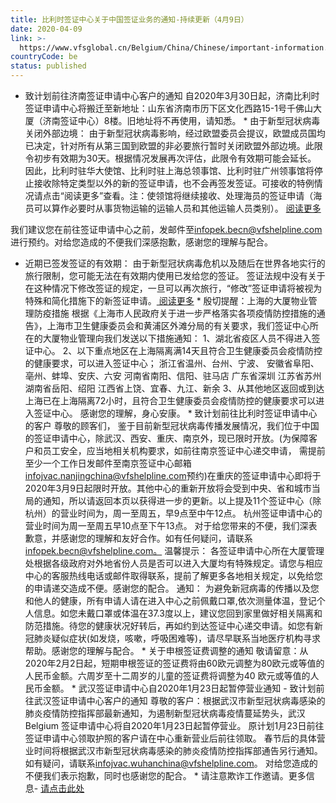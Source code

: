 ```yaml
---
title: 比利时签证中心关于中国签证业务的通知-持续更新（4月9日）
date: 2020-04-09
link: >-
  https://www.vfsglobal.cn/Belgium/China/Chinese/important-information.html
countryCode: be
status: published
---
```

* 致计划前往济南签证申请中心客户的通知 自2020年3月30日起，济南比利时签证申请中心将搬迁至新地址：山东省济南市历下区文化西路15-1号千佛山大厦（济南签证中心）8楼。旧地址将不再使用，请知悉。 * 由于新型冠状病毒关闭外部边境： 由于新型冠状病毒影响，经过欧盟委员会提议，欧盟成员国均已决定，针对所有从第三国到欧盟的非必要旅行暂时关闭欧盟外部边境。此限令初步有效期为30天。根据情况发展再次评估，此限令有效期可能会延长。 因此，比利时驻华大使馆、比利时驻上海总领事馆、比利时驻广州领事馆将停止接收除特定类型以外的新的签证申请，也不会再签发签证。可接收的特例情况请点击“阅读更多”查看。注：使领馆将继续接收、处理海员的签证申请（海员可以算作必要时从事货物运输的运输人员和其他运输人员类别）。 [阅读更多](pdf/closing-external.pdf)

我们建议您在前往签证申请中心之前，发邮件至[infopek.becn@vfshelpline.com](mailto:infopek.becn@vfshelpline.com)进行预约。对给您造成的不便我们深感抱歉，感谢您的理解与配合。

* 近期已签发签证的有效期： 由于新型冠状病毒危机以及随后在世界各地实行的旅行限制，您可能无法在有效期内使用已发给您的签证。 签证法规中没有关于在这种情况下修改签证的规定，一旦可以再次旅行，“修改”签证申请将被视为特殊和简化措施下的新签证申请。[ 阅读更多](pdf/recent-delivered.pdf) * 殷切提醒：上海的大厦物业管理防疫措施 根据《上海市人民政府关于进一步严格落实各项疫情防控措施的通告》，上海市卫生健康委员会和黄浦区外滩分局的有关要求，我们签证中心所在的大厦物业管理向我们发送以下措施通知： 1、湖北省疫区人员不得进入签证中心。 2、以下重点地区在上海隔离满14天且符合卫生健康委员会疫情防控的健康要求，可以进入签证中心； 浙江省温州、台州、宁波、 安徽省阜阳、亳州、蚌埠、安庆、六安 河南省南阳、信阳、驻马店 广东省深圳 江苏省苏州 湖南省岳阳、绍阳 江西省上饶、宜春、九江、新余 3、从其他地区返回或到达上海已在上海隔离72小时，且符合卫生健康委员会疫情防控的健康要求可以进入签证中心。 感谢您的理解，身心安康。 * 致计划前往比利时签证申请中心的客户 尊敬的顾客们， 鉴于目前新型冠状病毒传播发展情况，我们位于中国的签证申请中心，除武汉、西安、重庆、南京外，现已限时开放。(为保障客户和员工安全，应当地相关机构要求，如前往南京签证中心递交申请， 需提前至少一个工作日发邮件至南京签证中心邮箱[infojvac.nanjingchina@vfshelpline.com](mailto:infojvac.nanjingchina@vfshelpline.com)预约)在重庆的签证申请中心即将于2020年3月9日起限时开放。其他中心的重新开放将会受到中央、省和城市当局的通知，所以请返回本页以获得进一步的更新。以上提及11个签证中心（除杭州）的营业时间为，周一至周五，早9点至中午12点。 杭州签证申请中心的营业时间为周一至周五早10点至下午13点。 对于给您带来的不便，我们深表歉意，并感谢您的理解和友好合作。如有任何疑问，请联系[infopek.becn@vfshelpline.com。](mailto:infopek.becn@vfshelpline.com。) 温馨提示： 各签证申请中心所在大厦管理处根据各级政府对外地省份人员是否可以进入大厦均有特殊规定。请您与相应中心的客服热线电话或邮件取得联系，提前了解更多各地相关规定，以免给您的申请递交造成不便。感谢您的配合。 通知： 为避免新冠病毒的传播以及您和他人的健康，所有申请人请在进入中心之前佩戴口罩,依次测量体温，登记个人信息。如您未戴口罩或体温在37.3度以上，建议您回到家里做好相关隔离和防范措施。待您的健康状况好转后，再如约到达签证中心递交申请。如您有新冠肺炎疑似症状(如发烧，咳嗽，呼吸困难等)，请尽早联系当地医疗机构寻求帮助。感谢您的理解与配合。 * 关于申根签证费调整的通知 敬请留意：从2020年2月2日起，短期申根签证的签证费将由60欧元调整为80欧元或等值的人民币金额。六周岁至十二周岁的儿童的签证费将调整为40 欧元或等值的人民币金额。 * 武汉签证申请中心自2020年1月23日起暂停营业通知 - 致计划前往武汉签证申请中心客户的通知 尊敬的客户：根据武汉市新型冠状病毒感染的肺炎疫情防控指挥部最新通知，为遏制新型冠状病毒疫情蔓延势头，武汉Belgium 签证申请中心将自2020年1月23日起暂停营业。 原计划1月23日前往签证申请中心领取护照的客户请在中心重新营业后前往领取。 春节后的具体营业时间将根据武汉市新型冠状病毒感染的肺炎疫情防控指挥部通告另行通知。如有疑问，请联系[infojvac.wuhanchina@vfshelpline.com](mailto:infojvac.wuhanchina@vfshelpline.com)。 对给您造成的不便我们表示抱歉，同时也感谢您的配合。 * 请注意欺诈工作邀请。更多信息- [请点击此处](disclaimer.html#1)
